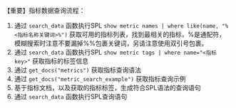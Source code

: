 
【重要】指标数据查询流程：
1. 通过 `search_data` 函数执行SPL `show metric names | where like(name, "%<指标名称关键词>%")` 获取可用的指标列表，找到最相关的指标，%是通配符，模糊搜索时注意不要漏掉%%包裹关键词，另请注意使用双引号包裹。
2. 通过 `search_data` 函数执行SPL `show metric tags | where name="<指标key>"` 获取指标的标签信息
3. 通过 `get_docs("metrics")` 获取指标查询语法
4. 通过 `get_docs("metric_search_example")` 获取指标查询示例
5. 基于指标文档，以及获取的指标标签，生成符合SPL语法的查询语句  
6. 通过 `search_data` 函数执行SPL查询语句
